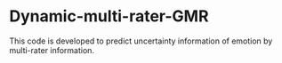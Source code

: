 # Dynamic-multi-rater-GMR
This code is developed to predict uncertainty information of emotion by  multi-rater information.  
